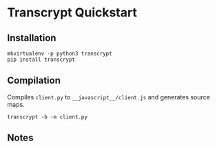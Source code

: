 # Transcrypt Quickstart

## Installation

```
mkvirtualenv -p python3 transcrypt
pip install transcrypt
```

## Compilation

Compiles `client.py` to `__javascript__/client.js` and generates source maps.

```
transcrypt -b -m client.py
```

## Notes
